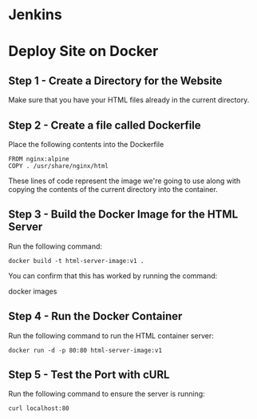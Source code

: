 # Jenkins



# Deploy Site on Docker 

## Step 1 - Create a Directory for the Website

Make sure that you have your HTML files already in the current directory.

## Step 2 - Create a file called Dockerfile

Place the following contents into the Dockerfile
```
FROM nginx:alpine
COPY . /usr/share/nginx/html
```

These lines of code represent the image we're going to use along with copying the contents of the current directory into the container.

## Step 3 - Build the Docker Image for the HTML Server

Run the following command:
```
docker build -t html-server-image:v1 .
```

You can confirm that this has worked by running the command:

docker images

## Step 4 - Run the Docker Container

Run the following command to run the HTML container server:
```
docker run -d -p 80:80 html-server-image:v1
```
## Step 5 - Test the Port with cURL

Run the following command to ensure the server is running:
```
curl localhost:80
```